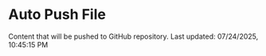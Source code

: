 # Auto Push File

Content that will be pushed to GitHub repository.
Last updated: 07/24/2025, 10:45:15 PM